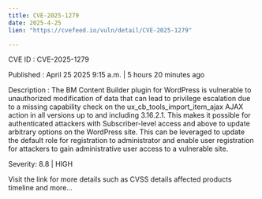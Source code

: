 ```yaml
---
title: CVE-2025-1279
date: 2025-4-25
lien: "https://cvefeed.io/vuln/detail/CVE-2025-1279"

---
```


CVE ID : CVE-2025-1279

Published :  April 25
2025
9:15 a.m. | 5 hours
20 minutes ago

Description : The BM Content Builder plugin for WordPress is vulnerable to unauthorized modification of data that can lead to privilege escalation due to a missing capability check on the ux_cb_tools_import_item_ajax AJAX action in all versions up to
and including
3.16.2.1. This makes it possible for authenticated attackers
with Subscriber-level access and above
to update arbitrary options on the WordPress site. This can be leveraged to update the default role for registration to administrator and enable user registration for attackers to gain administrative user access to a vulnerable site.

Severity: 8.8 | HIGH

Visit the link for more details
such as CVSS details
affected products
timeline
and more...
